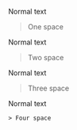 Normal text

 > One space

Normal text

  > Two space

Normal text

   > Three space

Normal text

    > Four space

